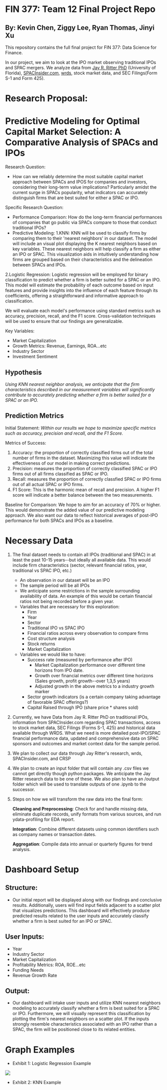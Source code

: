 # FIN 377: Team 12 Final Project Repo
## By: Kevin Chen, Ziggy Lee, Ryan Thomas, Jinyi Xu

This repository contains the full final project for FIN 377: Data Science for Finance.

In our project, we aim to look at the IPO market observing traditional IPOs and SPAC mergers. We analyze data from [Jay R. Ritter PhD](https://site.warrington.ufl.edu/ritter/) (University of Florida), [SPACInsider.com](https://www.spacinsider.com/), [wrds](https://wrds-www.wharton.upenn.edu/), stock market data, and SEC Filings(Form S-1 and Form 425). 

# Research Proposal: 
# Predictive Modeling for Optimal Capital Market Selection: A Comparative Analysis of SPACs and IPOs

Research Question:

- How can we reliably determine the most suitable capital market approach between SPACs and IPOS for companies and investors, considering their long-term value implications? Particularly amidst the current surge in SPACs popularity, what indicators can accurately distinguish firms that are best suited for either a SPAC or IPO. 
 

Specific Research Question:
- Performance Comparison: How do the long-term financial performances of companies that go public via SPACs compare to those that conduct traditional IPOs? 
- Predictive Modeling: 
1.KNN: KNN will be used to classify firms by comparing them to their 'nearest neighbors' in our dataset. The model will include an visual plot displaying the K nearest neighbors based on key variables. These nearest neighbors will help classify a firm as either an IPO or SPAC. This visualization aids in intuitively understanding how firms are grouped based on their characteristics and the delineation between SPACs and IPOs.

2.Logistic Regression: Logistic regression will be employed for binary classification to predict whether a firm is better suited for a SPAC or an IPO. This model will estimate the probability of each outcome based on input features and provide insights into the influence of each feature through its coefficients, offering a straightforward and informative approach to classification.

We will evaluate each model's performance using standard metrics such as accuracy, precision, recall, and the F1 score. Cross-validation techniques will be used to ensure that our findings are generalizable.

Key Variables: 
- Market Capitalization
- Growth Metrics: Revenue, Earnings, ROA...etc
- Industry Sector
- Investment Sentiment

## Hypothesis

*Using KNN nearest neighbor analysis, we anticipate that the firm characteristics described in our measurement variables will significantly contribute to accurately predicting whether a firm is better suited for a SPAC or an IPO.*

## Prediction Metrics

Initial Statement:
*Within our results we hope to maximize specific metrics such as accuracy, precision and recall, and the F1 Score.*

Metrics of Success:
1. Accuracy: the proportion of correctly classified firms out of the total number of firms in the dataset. Maximizing this value will indicate the effectiveness of our model in making correct predictions.
2. Precision: measures the proportion of correctly classified SPAC or IPO firms out of all firms classified as SPAC or IPO. 
3. Recall: measures the proportion of correctly classfied SPAC or IPO firms out of all actual SPAC or IPO firms. 
4. F1 Score: This is the harmonic mean of recall and precision. A higher F1 score will indicate a better balance between the two measurements. 

Baseline for Comparison: We hope to aim for an accuracy of 70% or higher. This would demonstrate the added value of our predictive modeling approach. We also want our data to reflect historical averages of post-IPO performance for both SPACs and IPOs as a baseline.

# Necessary Data

1. The final dataset needs to contain all IPOs (traditional and SPAC) in at least the past 10-15 years--but ideally all available data. This would include firm characteristics (sector, relevant financial ratios, year, traditional vs SPAC IPO, etc.)
    - An observation in our dataset will be an IPO
    - The sample period will be all IPOs
    - We anticipate some restrictions in the sample surrounding availability of data. An example of this would be certain financial ratios not being recorded before a given year.
    - Variables that are necessary for this exploration:
        - Firm
        - Year
        - Sector
        - Traditional IPO vs SPAC IPO
        - Financial ratios across every observation to compare firms
        - Cost structure analysis
        - Stock returns
        - Market Capitalization
    - Variables we would like to have:
        - Success rate (measured by performance after IPO)
            - Market Capitalization performance over different time horizons from IPO date.
            - Growth over financial metrics over different time horizons (Sales growth, profit growth--over 1,3,5 years)
            - Adjusted growth in the above metrics to a industry growth marker
        - Sector growth indicators (is a certain company taking advantage of favorable SPAC offerings?)
        - Capital Raised through IPO (share price * shares sold)

2. Currently, we have Data from Jay R. Ritter PhD on traditional IPOs, information from SPACInsider.com regarding SPAC transactions, access to stock market data, SEC Filings (Forms S-1, 425) and historical data available through WRDS. What we need is more detailed post-IPO/SPAC financial performance data, updated and comprehensive data on SPAC sponsors and outcomes and market context data for the sample period.

3. We plan to collect our data through Jay Ritter's research, wrds, SPACInsider.com, and CRSP

4. We plan to create an input folder that will contain any .csv files we cannot get directly though python packages. We anticipate the Jay Ritter research data to be one of these. We also plan to have an /output folder which will be used to translate outputs of one .ipynb to the successor.

5. Steps on how we will transform the raw data into the final form: 

    **Cleaning and Preprocessing**: Check for and handle missing data, eliminate duplicate records, unify formats from various sources, and run ydata-profiling for EDA report.

    **Integration**: Combine different datasets using common identifiers such as company names or transaction dates.

    **Aggregation**: Compile data into annual or quarterly figures for trend analysis.

# Dashboard Setup
## Structure: 
- Our initial report will be displayed along with our findings and conclusive results. Additionally, users will find input fields adjacent to a scatter plot that visualizes predictions. This dashboard will effectively produce predicted results related to the user inputs and accurately classify whether a firm is best suited for an IPO or SPAC. 
## User Inputs: 
- Year
- Industry Sector
- Market Capitalization
- Profitability Metrics: ROA, ROE...etc
- Funding Needs
- Revenue Growth Rate
## Output: 
- Our dashboard will intake user inputs and utilize KNN nearest neighbors modeling to accurately classify whether a firm is best suited for a SPAC or IPO. Furthermore, we will visually represent this classification by plotting the firm's nearest neighbors on a scatter plot.  If the inputs strongly resemble characteristics associated with an IPO rather than a SPAC, the firm will be positioned close to its related entities. 


# Graph Examples
- Exhibit 1: Logistic Regression Example
<img src="images/ProposalGraph1.png"/>

- Exhibit 2: KNN Example

